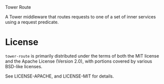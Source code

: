 Tower Route

A Tower middleware that routes requests to one of a set of inner services using
a request predicate.

# License

`tower-route` is primarily distributed under the terms of both the MIT license
and the Apache License (Version 2.0), with portions covered by various BSD-like
licenses.

See LICENSE-APACHE, and LICENSE-MIT for details.

